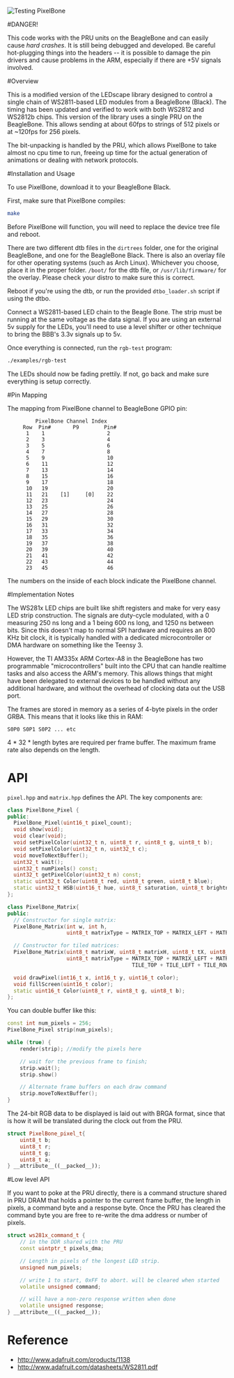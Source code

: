 ![Testing PixelBone](https://lh3.googleusercontent.com/-de4gV0F2_Gk/U1vb6bDet1I/AAAAAAAACJg/mGFfGTMWo4c/w1084-h813-no/IMG_20140426_121532.jpg)

#DANGER!

This code works with the PRU units on the BeagleBone and can easily
cause *hard crashes*.  It is still being debugged and developed.
Be careful hot-plugging things into the headers -- it is possible to
damage the pin drivers and cause problems in the ARM, especially if
there are +5V signals involved.


#Overview

This is a modified version of the LEDscape library designed to control a single chain of WS2811-based LED modules from a BeagleBone (Black). The timing has been updated and verified to work with both WS2812 and WS2812b chips. This version of the library uses a single PRU on the BeagleBone. This allows sending at about 60fps to strings of 512 pixels or at ~120fps for 256 pixels.

The bit-unpacking is handled by the PRU, which allows PixelBone to take almost no cpu time to run, freeing up time for the actual generation of animations or dealing with network protocols.


#Installation and Usage

To use PixelBone, download it to your BeagleBone Black.

First, make sure that PixelBone compiles:

```sh
make
```

Before PixelBone will function, you will need to replace the device tree
file and reboot.

There are two different dtb files in the `dirtrees` folder, one for the original BeagleBone, and one for the BeagleBone Black. There is also an overlay file for other operating systems (such as Arch Linux). Whichever you choose, place it in the proper folder. `/boot/` for the dtb file, or `/usr/lib/firmware/` for the overlay. Please check your distro to make sure this is correct.

Reboot if you're using the dtb, or run the provided `dtbo_loader.sh` script if using the dtbo. 

Connect a WS2811-based LED chain to the Beagle Bone. The strip must be running at the same voltage as the data signal. If you are using an external 5v supply for the LEDs, you'll need to use a level shifter or other technique to bring the BBB's 3.3v signals up to 5v.

Once everything is connected, run the `rgb-test` program:

```sh
./examples/rgb-test
```

The LEDs should now be fading prettily. If not, go back and make
sure everything is setup correctly.


#Pin Mapping

The mapping from PixelBone channel to BeagleBone GPIO pin:

```
		 PixelBone Channel Index
	 Row  Pin#       P9        Pin#
	  1    1                    2  
	  2    3                    4  
	  3    5                    6  
	  4    7                    8 
	  5    9                    10
	  6    11                   12
	  7    13                   14
	  8    15                   16
	  9    17                   18
	  10   19                   20
	  11   21    [1]     [0]    22
	  12   23                   24
	  13   25                   26
	  14   27                   28
	  15   29                   30
	  16   31                   32
	  17   33                   34
	  18   35                   36
	  19   37                   38
	  20   39                   40
	  21   41                   42
	  22   43                   44
	  23   45                   46

```

The numbers on the inside of each block indicate the PixelBone channel.


#Implementation Notes

The WS281x LED chips are built like shift registers and make for very easy LED strip construction.  The signals are duty-cycle modulated, with a 0 measuring 250 ns long and a 1 being 600 ns long, and 1250 ns between bits.  Since this doesn't map to normal SPI hardware and requires an 800 KHz bit clock, it is typically handled with a dedicated microcontroller or DMA hardware on something like the Teensy 3.

However, the TI AM335x ARM Cortex-A8 in the BeagleBone has two programmable "microcontrollers" built into the CPU that can handle realtime tasks and also access the ARM's memory.  This allows things that might have been delegated to external devices to be handled without any additional hardware, and without the overhead of clocking data out the USB port.

The frames are stored in memory as a series of 4-byte pixels in the order GRBA.  This means that it looks like this in RAM:

`S0P0 S0P1 S0P2 ... etc`

4 * 32 * length bytes are required per frame buffer.  The maximum frame rate also depends on the length.


API
===

`pixel.hpp` and `matrix.hpp` defines the API. The key components are:

```cpp
class PixelBone_Pixel {
public:
  PixelBone_Pixel(uint16_t pixel_count);
  void show(void);
  void clear(void);
  void setPixelColor(uint32_t n, uint8_t r, uint8_t g, uint8_t b);
  void setPixelColor(uint32_t n, uint32_t c);
  void moveToNextBuffer();
  uint32_t wait();
  uint32_t numPixels() const;
  uint32_t getPixelColor(uint32_t n) const;
  static uint32_t Color(uint8_t red, uint8_t green, uint8_t blue);
  static uint32_t HSB(uint16_t hue, uint8_t saturation, uint8_t brightness);
};

class PixelBone_Matrix{
public:
  // Constructor for single matrix:
  PixelBone_Matrix(int w, int h,
                   uint8_t matrixType = MATRIX_TOP + MATRIX_LEFT + MATRIX_ROWS);

  // Constructor for tiled matrices:
  PixelBone_Matrix(uint8_t matrixW, uint8_t matrixH, uint8_t tX, uint8_t tY,
                   uint8_t matrixType = MATRIX_TOP + MATRIX_LEFT + MATRIX_ROWS +
                                        TILE_TOP + TILE_LEFT + TILE_ROWS);

  void drawPixel(int16_t x, int16_t y, uint16_t color);
  void fillScreen(uint16_t color);
  static uint16_t Color(uint8_t r, uint8_t g, uint8_t b);
};
```

You can double buffer like this:

```cpp
const int num_pixels = 256;
PixelBone_Pixel strip(num_pixels);

while (true) {
	render(strip); //modify the pixels here

	// wait for the previous frame to finish;
	strip.wait();
	strip.show()

	// Alternate frame buffers on each draw command
	strip.moveToNextBuffer();
}
```

The 24-bit RGB data to be displayed is laid out with BRGA format,
since that is how it will be translated during the clock out from the PRU.

```cpp
struct PixelBone_pixel_t{
	uint8_t b;
	uint8_t r;
	uint8_t g;
	uint8_t a;
} __attribute__((__packed__));
```

#Low level API

If you want to poke at the PRU directly, there is a command structure
shared in PRU DRAM that holds a pointer to the current frame buffer,
the length in pixels, a command byte and a response byte.
Once the PRU has cleared the command byte you are free to re-write the
dma address or number of pixels.

```cpp
struct ws281x_command_t {
	// in the DDR shared with the PRU
	const uintptr_t pixels_dma;

	// Length in pixels of the longest LED strip.
	unsigned num_pixels;

	// write 1 to start, 0xFF to abort. will be cleared when started
	volatile unsigned command;

	// will have a non-zero response written when done
	volatile unsigned response;
} __attribute__((__packed__));
```

Reference
==========
* http://www.adafruit.com/products/1138
* http://www.adafruit.com/datasheets/WS2811.pdf
